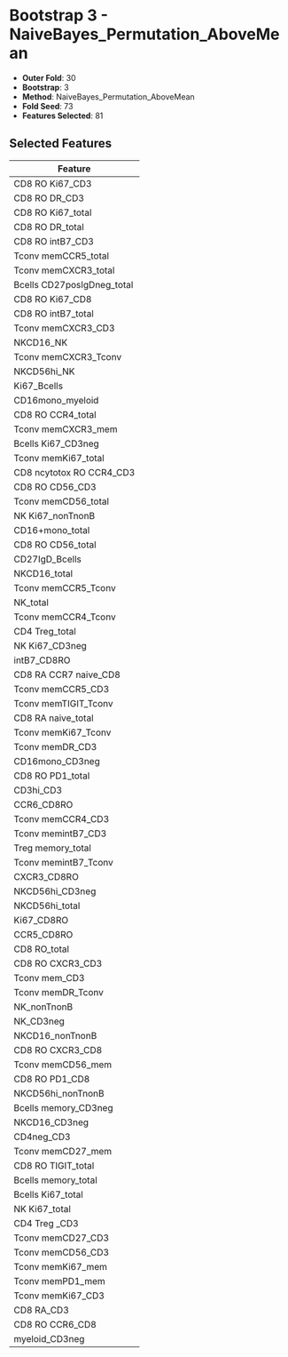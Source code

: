 # Bootstrap 3 - NaiveBayes_Permutation_AboveMean

- **Outer Fold**: 30
- **Bootstrap**: 3
- **Method**: NaiveBayes_Permutation_AboveMean
- **Fold Seed**: 73
- **Features Selected**: 81

## Selected Features

| Feature |
|---------|
| CD8  RO Ki67_CD3 |
| CD8 RO DR_CD3 |
| CD8 RO Ki67_total |
| CD8 RO DR_total |
| CD8 RO intB7_CD3 |
| Tconv memCCR5_total |
| Tconv memCXCR3_total |
| Bcells CD27posIgDneg_total |
| CD8 RO Ki67_CD8 |
| CD8 RO intB7_total |
| Tconv memCXCR3_CD3 |
| NKCD16_NK |
| Tconv memCXCR3_Tconv |
| NKCD56hi_NK |
| Ki67_Bcells |
| CD16mono_myeloid |
| CD8 RO CCR4_total |
| Tconv memCXCR3_mem |
| Bcells Ki67_CD3neg |
| Tconv memKi67_total |
| CD8 ncytotox RO CCR4_CD3 |
| CD8 RO CD56_CD3 |
| Tconv memCD56_total |
| NK Ki67_nonTnonB |
| CD16+mono_total |
| CD8 RO CD56_total |
| CD27IgD_Bcells |
| NKCD16_total |
| Tconv memCCR5_Tconv |
| NK_total |
| Tconv memCCR4_Tconv |
| CD4 Treg_total |
| NK Ki67_CD3neg |
| intB7_CD8RO |
| CD8 RA CCR7 naive_CD8 |
| Tconv memCCR5_CD3 |
| Tconv memTIGIT_Tconv |
| CD8 RA naive_total |
| Tconv memKi67_Tconv |
| Tconv memDR_CD3 |
| CD16mono_CD3neg |
| CD8 RO PD1_total |
| CD3hi_CD3 |
| CCR6_CD8RO |
| Tconv memCCR4_CD3 |
| Tconv memintB7_CD3 |
| Treg memory_total |
| Tconv memintB7_Tconv |
| CXCR3_CD8RO |
| NKCD56hi_CD3neg |
| NKCD56hi_total |
| Ki67_CD8RO |
| CCR5_CD8RO |
| CD8 RO_total |
| CD8 RO CXCR3_CD3 |
| Tconv mem_CD3 |
| Tconv memDR_Tconv |
| NK_nonTnonB |
| NK_CD3neg |
| NKCD16_nonTnonB |
| CD8 RO CXCR3_CD8 |
| Tconv memCD56_mem |
| CD8 RO PD1_CD8 |
| NKCD56hi_nonTnonB |
| Bcells memory_CD3neg |
| NKCD16_CD3neg |
| CD4neg_CD3 |
| Tconv memCD27_mem |
| CD8 RO TIGIT_total |
| Bcells memory_total |
| Bcells Ki67_total |
| NK Ki67_total |
| CD4 Treg _CD3 |
| Tconv memCD27_CD3 |
| Tconv memCD56_CD3 |
| Tconv memKi67_mem |
| Tconv memPD1_mem |
| Tconv memKi67_CD3 |
| CD8 RA_CD3 |
| CD8 RO CCR6_CD8 |
| myeloid_CD3neg |
